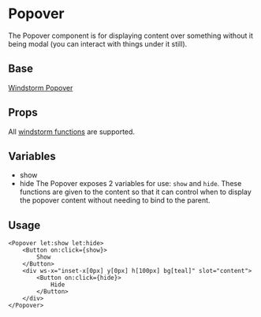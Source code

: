 # Popover

The Popover component is for displaying content over something without it
being modal (you can interact with things under it still).

## Base
[Windstorm Popover](https://axel669.github.io/lib.windstorm/#components-popover)

## Props
All [windstorm functions](https://axel669.github.io/lib.windstorm/#css-shorthands)
are supported.

## Variables
- show
- hide
The Popover exposes 2 variables for use: `show` and `hide`. These functions
are given to the content so that it can control when to display the popover
content without needing to bind to the parent.

## Usage
```svelte
<Popover let:show let:hide>
    <Button on:click={show}>
        Show
    </Button>
    <div ws-x="inset-x[0px] y[0px] h[100px] bg[teal]" slot="content">
        <Button on:click={hide}>
            Hide
        </Button>
    </div>
</Popover>
```
